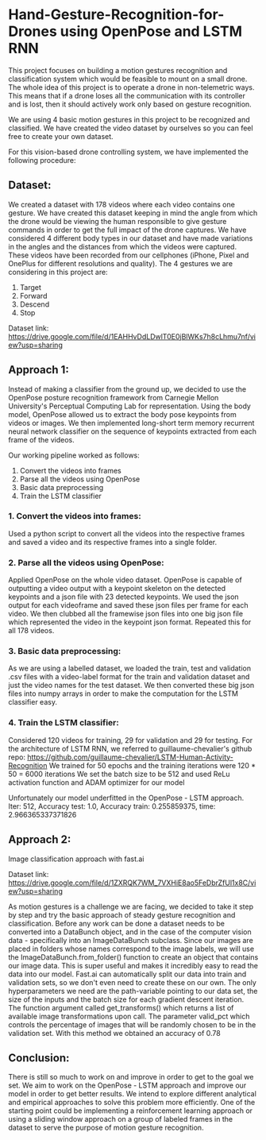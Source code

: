 # Hand-Gesture-Recognition-for-Drones using OpenPose and LSTM RNN

This project focuses on building a motion gestures recognition and classification system which would be feasible to mount on a small drone.
The whole idea of this project is to operate a drone in non-telemetric ways. This means that if a drone loses all the communication with its controller and is lost, then it should actively work only based on gesture recognition.

We are using 4 basic motion gestures in this project to be recognized and classified. We have created the video dataset by ourselves so you can feel free to create your own dataset.

For this vision-based drone controlling system, we have implemented the following procedure:

## Dataset:
We created a dataset with 178 videos where each video contains one gesture. We have created this dataset keeping in mind the angle from which the drone would be viewing the human responsible to give gesture commands in order to get the full impact of the drone captures. We have considered 4 different body types in our dataset and have made variations in the angles and the distances from which the videos were captured. These videos have been recorded from our cellphones (iPhone, Pixel and OnePlus for different resolutions and quality).
The 4 gestures we are considering in this project are:
1. Target
2. Forward
3. Descend
4. Stop

Dataset link:
https://drive.google.com/file/d/1EAHHvDdLDwlT0E0jBlWKs7h8cLhmu7nf/view?usp=sharing

## Approach 1:
Instead of making a classifier from the ground up, we decided to use the OpenPose posture recognition framework from Carnegie Mellon University's Perceptual Computing Lab for representation. Using the body model, OpenPose allowed us to extract the body pose keypoints from videos or images.
We then implemented long-short term memory recurrent neural network classifier on the sequence of keypoints extracted from each frame of the videos.

Our working pipeline worked as follows:

1. Convert the videos into frames 
2. Parse all the videos using OpenPose
3. Basic data preprocessing
4. Train the LSTM classifier

### 1. Convert the videos into frames:
Used a python script to convert all the videos into the respective frames and saved a video and its respective frames into a single folder.

### 2. Parse all the videos using OpenPose:
Applied OpenPose on the whole video dataset. OpenPose is capable of outputting a video output with a keypoint skeleton on the detected keypoints and a json file with 23 detected keypoints. We used the json output for each videoframe and saved these json files per frame for each video. We then clubbed all the framewise json files into one big json file which represented the video in the keypoint json format. Repeated this for all 178 videos.

### 3. Basic data preprocessing:
As we are using a labelled dataset, we loaded the train, test and validation .csv files with a video-label format for the train and validation dataset and just the video names for the test dataset.
We then converted these big json files into numpy arrays in order to make the computation for the LSTM classifier easy.

### 4. Train the LSTM classifier:
Considered 120 videos for training, 29 for validation and 29 for testing.
For the architecture of LSTM RNN, we referred to guillaume-chevalier's github repo: https://github.com/guillaume-chevalier/LSTM-Human-Activity-Recognition
We trained for 50 epochs and the training iterations were 120 * 50 = 6000 iterations
We set the batch size to be 512 and used ReLu activation function and ADAM optimizer for our model

Unfortunately our model underfitted in the OpenPose - LSTM approach.
Iter: 512,  Accuracy test: 1.0, Accuracy train: 0.255859375, time: 2.966365337371826

## Approach 2:
Image classification approach with fast.ai

Dataset link:
https://drive.google.com/file/d/1ZXRQK7WM_7VXHiE8ao5FeDbrZfUl1x8C/view?usp=sharing

As motion gestures is a challenge we are facing, we decided to take it step by step and try the basic approach of steady gesture recognition and classification.
Before any work can be done a dataset needs to be converted into a DataBunch object, and in the case of the computer vision data - specifically into an ImageDataBunch subclass. Since our images are placed in folders whose names correspond to the image labels, we will use the ImageDataBunch.from_folder() function to create an object that contains our image data. This is super useful and makes it incredibly easy to read the data into our model.
Fast.ai can automatically split our data into train and validation sets, so we don't even need to create these on our own.
The only hyperparameters we need are the path-variable pointing to our data set, the size of the inputs and the batch size for each gradient descent iteration.
The function argument called get_transforms() which returns a list of available image transformations upon call.
The parameter valid_pct which controls the percentage of images that will be randomly chosen to be in the validation set.
With this method we obtained an accuracy of 0.78


## Conclusion:
There is still so much to work on and improve in order to get to the goal we set. We aim to work on the OpenPose - LSTM approach and improve our model in order to get better results.
We intend to explore different analytical and empirical approaches to solve this problem more efficiently. One of the starting point could be implementing a reinforcement learning approach or using a sliding window approach on a group of labeled frames in the dataset to serve the purpose of motion gesture recognition.

